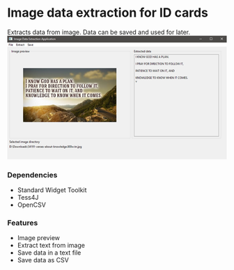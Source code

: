 # Image data extraction for ID cards
Extracts data from image. Data can be saved and used for later.
![app image demo](https://github.com/tramyardg/ideIDcard/blob/master/app-demo.png)

### Dependencies
- Standard Widget Toolkit
- Tess4J
- OpenCSV

### Features
- Image preview
- Extract text from image
- Save data in a text file
- Save data as CSV
